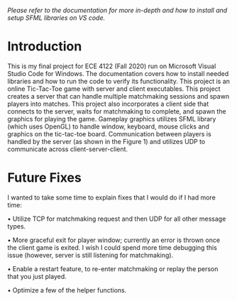 *Please refer to the documentation for more in-depth and how to install and setup SFML libraries on VS code.*
# Introduction
This is my final project for ECE 4122 (Fall 2020) run on Microsoft Visual Studio Code for Windows. The documentation covers how to install needed libraries and how to run the code to verify its functionality. 
This project is an online Tic-Tac-Toe game with server and client executables. This project creates a server that can handle multiple matchmaking sessions and spawn players into matches. This project also incorporates a client side that connects to the server, waits for matchmaking to complete, and spawn the graphics for playing the game. Gameplay graphics utilizes SFML library (which uses OpenGL) to handle window, keyboard, mouse clicks and graphics on the tic-tac-toe board. Communication between players is handled by the server (as shown in the Figure 1) and utilizes UDP to communicate across client-server-client. 

# Future Fixes 
I wanted to take some time to explain fixes that I would do if I had more time:

  •	Utilize TCP for matchmaking request and then UDP for all other message types.
  
  •	More graceful exit for player window; currently an error is thrown once the client game is exited. I wish I could spend more time debugging this issue (however, server is still listening for matchmaking).
    
  •	Enable a restart feature, to re-enter matchmaking or replay the person that you just played.
  
  •	Optimize a few of the helper functions. 

